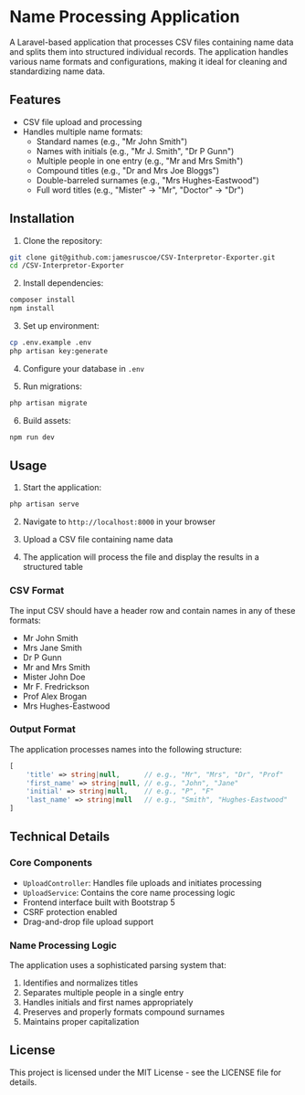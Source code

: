 # Name Processing Application

A Laravel-based application that processes CSV files containing name data and splits them into structured individual records. The application handles various name formats and configurations, making it ideal for cleaning and standardizing name data.

## Features

- CSV file upload and processing
- Handles multiple name formats:
  - Standard names (e.g., "Mr John Smith")
  - Names with initials (e.g., "Mr J. Smith", "Dr P Gunn")
  - Multiple people in one entry (e.g., "Mr and Mrs Smith")
  - Compound titles (e.g., "Dr and Mrs Joe Bloggs")
  - Double-barreled surnames (e.g., "Mrs Hughes-Eastwood")
  - Full word titles (e.g., "Mister" → "Mr", "Doctor" → "Dr")

## Installation

1. Clone the repository:
```bash
git clone git@github.com:jamesruscoe/CSV-Interpretor-Exporter.git
cd /CSV-Interpretor-Exporter
```

2. Install dependencies:
```bash
composer install
npm install
```

3. Set up environment:
```bash
cp .env.example .env
php artisan key:generate
```

4. Configure your database in `.env`

5. Run migrations:
```bash
php artisan migrate
```

6. Build assets:
```bash
npm run dev
```

## Usage

1. Start the application:
```bash
php artisan serve
```

2. Navigate to `http://localhost:8000` in your browser

3. Upload a CSV file containing name data

4. The application will process the file and display the results in a structured table

### CSV Format

The input CSV should have a header row and contain names in any of these formats:
- Mr John Smith
- Mrs Jane Smith
- Dr P Gunn
- Mr and Mrs Smith
- Mister John Doe
- Mr F. Fredrickson
- Prof Alex Brogan
- Mrs Hughes-Eastwood

### Output Format

The application processes names into the following structure:
```php
[
    'title' => string|null,      // e.g., "Mr", "Mrs", "Dr", "Prof"
    'first_name' => string|null, // e.g., "John", "Jane"
    'initial' => string|null,    // e.g., "P", "F"
    'last_name' => string|null   // e.g., "Smith", "Hughes-Eastwood"
]
```

## Technical Details

### Core Components

- `UploadController`: Handles file uploads and initiates processing
- `UploadService`: Contains the core name processing logic
- Frontend interface built with Bootstrap 5
- CSRF protection enabled
- Drag-and-drop file upload support

### Name Processing Logic

The application uses a sophisticated parsing system that:
1. Identifies and normalizes titles
2. Separates multiple people in a single entry
3. Handles initials and first names appropriately
4. Preserves and properly formats compound surnames
5. Maintains proper capitalization

## License

This project is licensed under the MIT License - see the LICENSE file for details.
